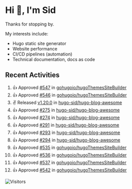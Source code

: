 # Hi 👋, I'm Sid

Thanks for stopping by. 

My interests include:
- Hugo static site generator
- Website performance
- CI/CD pipelines (automation)
- Technical documentation, docs as code


## Recent Activities

<!--RECENT_ACTIVITY:start-->
1. 👍 Approved [#547](https://github.com/gohugoio/hugoThemesSiteBuilder/pull/547#pullrequestreview-2727310353) in [gohugoio/hugoThemesSiteBuilder](https://github.com/gohugoio/hugoThemesSiteBuilder)<br>
2. 👍 Approved [#546](https://github.com/gohugoio/hugoThemesSiteBuilder/pull/546#pullrequestreview-2724014237) in [gohugoio/hugoThemesSiteBuilder](https://github.com/gohugoio/hugoThemesSiteBuilder)<br>
3. ✌️ Released [v1.20.0](https://github.com/hugo-sid/hugo-blog-awesome/releases/tag/v1.20.0) in [hugo-sid/hugo-blog-awesome](https://github.com/hugo-sid/hugo-blog-awesome)<br>
4. 👍 Approved [#275](https://github.com/hugo-sid/hugo-blog-awesome/pull/275#pullrequestreview-2708043160) in [hugo-sid/hugo-blog-awesome](https://github.com/hugo-sid/hugo-blog-awesome)<br>
5. 👍 Approved [#274](https://github.com/hugo-sid/hugo-blog-awesome/pull/274#pullrequestreview-2708041933) in [hugo-sid/hugo-blog-awesome](https://github.com/hugo-sid/hugo-blog-awesome)<br>
6. 👍 Approved [#291](https://github.com/hugo-sid/hugo-blog-awesome/pull/291#pullrequestreview-2708040255) in [hugo-sid/hugo-blog-awesome](https://github.com/hugo-sid/hugo-blog-awesome)<br>
7. 👍 Approved [#293](https://github.com/hugo-sid/hugo-blog-awesome/pull/293#pullrequestreview-2708037601) in [hugo-sid/hugo-blog-awesome](https://github.com/hugo-sid/hugo-blog-awesome)<br>
8. 👍 Approved [#294](https://github.com/hugo-sid/hugo-blog-awesome/pull/294#pullrequestreview-2708037357) in [hugo-sid/hugo-blog-awesome](https://github.com/hugo-sid/hugo-blog-awesome)<br>
9. 👍 Approved [#535](https://github.com/gohugoio/hugoThemesSiteBuilder/pull/535#pullrequestreview-2708025042) in [gohugoio/hugoThemesSiteBuilder](https://github.com/gohugoio/hugoThemesSiteBuilder)<br>
10. 👍 Approved [#536](https://github.com/gohugoio/hugoThemesSiteBuilder/pull/536#pullrequestreview-2708023231) in [gohugoio/hugoThemesSiteBuilder](https://github.com/gohugoio/hugoThemesSiteBuilder)<br>
11. 👍 Approved [#537](https://github.com/gohugoio/hugoThemesSiteBuilder/pull/537#pullrequestreview-2708022127) in [gohugoio/hugoThemesSiteBuilder](https://github.com/gohugoio/hugoThemesSiteBuilder)<br>
12. 👍 Approved [#542](https://github.com/gohugoio/hugoThemesSiteBuilder/pull/542#pullrequestreview-2708021143) in [gohugoio/hugoThemesSiteBuilder](https://github.com/gohugoio/hugoThemesSiteBuilder)<br>
<!--RECENT_ACTIVITY:end-->

![Visitors](https://api.visitorbadge.io/api/visitors?path=https%3A%2F%2Fgithub.com%2Fhugo-sid%2Fhugo-sid&countColor=%2337d67a&style=flat&labelStyle=upper)
